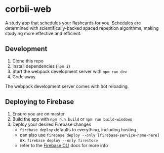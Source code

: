 # corbii-web
A study app that schedules your flashcards for you. Schedules are determined with scientifically-backed spaced repetition algorithms, making studying more effective and efficient.

## Development 

1. Clone this repo
1. Install dependencies (`npm i`)
1. Start the webpack development server with `npm run dev`
1. Code away      

The webpack development server comes with hot reloading.

## Deploying to Firebase

1. Ensure you are on master
1. Build the app with `npm run build` or `npm run build-windows`
1. Deploy your desired Firebase changes
   * `firebase deploy` defaults to everything, including hosting
   * can also use `firebase deploy --only [firebase-service-name-here]` ex. `firebase deploy --only firestore`
   * refer to the [Firebase CLI](https://firebase.google.com/docs/cli/) docs for more info
